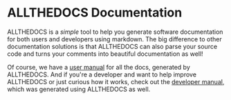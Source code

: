 # ALLTHEDOCS Documentation

ALLTHEDOCS is a *simple* tool to help you generate software documentation for both users and
developers using markdown. The big difference to other documentation solutions is that ALLTHEDOCS
can also parse your source code and turns your comments into beautiful documentation as well!

Of course, we have a [user manual](user/index.html) for all the docs, generated by ALLTHEDOCS.
And if you're a developer and want to help improve ALLTHEDOCS or just curious how it works,
check out the [developer manual](dev/index.html), which was generated using ALLTHEDOCS as well.

